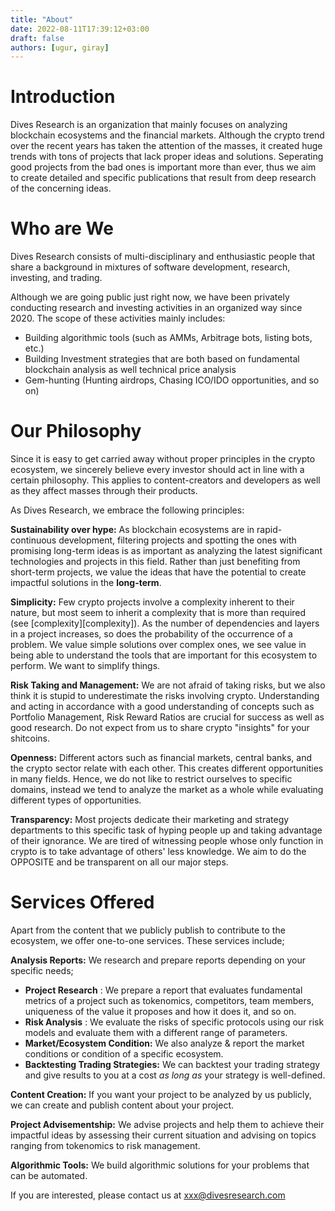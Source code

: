```yaml
---
title: "About"
date: 2022-08-11T17:39:12+03:00
draft: false
authors: [ugur, giray]
---
```


# **Introduction**

Dives Research is an organization that mainly focuses on analyzing blockchain
ecosystems and the financial markets. Although the crypto trend over the recent
years has taken the attention of the masses, it created huge trends with tons
of projects that lack proper ideas and solutions. Seperating good projects from
the bad ones is important more than ever, thus we aim to create detailed and
specific publications that result from deep research of the concerning ideas.

# **Who are We**

Dives Research consists of multi-disciplinary and enthusiastic people that share
a background in mixtures of software development, research, investing, and
trading.

Although we are going public just right now, we have been privately conducting
research and investing activities in an organized way since 2020. The scope of
these activities mainly includes:

- Building algorithmic tools (such as AMMs, Arbitrage bots, listing bots, etc.)
- Building Investment strategies that are both based on fundamental blockchain
  analysis as well technical price analysis
- Gem-hunting (Hunting airdrops, Chasing ICO/IDO opportunities, and so on)

# **Our Philosophy**
Since it is easy to get carried away without proper principles in the crypto
ecosystem, we sincerely believe every investor should act in line with a
certain philosophy. This applies to content-creators and developers as well as
they affect masses through their products. 

As Dives Research, we embrace the following principles:

**Sustainability over hype:** As blockchain ecosystems are in rapid-continuous
development, filtering projects and spotting the ones with promising long-term
ideas is as important as analyzing the latest significant technologies and
projects in this field. Rather than just benefiting from short-term projects, we
value the ideas that have the potential to create impactful solutions in the
**long-term**.

**Simplicity:** Few crypto projects involve a complexity inherent to
their nature, but most seem to inherit a complexity that is more than
required (see [complexity][complexity]). As the number of dependencies 
and layers in a project increases, so does the probability of the 
occurrence of a problem. We value simple solutions over complex ones, we 
see value in being able to understand the tools that are important for 
this ecosystem to perform. We want to simplify things.

**Risk Taking and Management:** We are not afraid of taking risks, but we also
think it is stupid to underestimate the risks involving crypto. Understanding
and acting in accordance with a good understanding of concepts such as Portfolio
Management, Risk Reward Ratios are crucial for success as well as good 
research. Do not expect from us to share crypto "insights" for your 
shitcoins.

**Openness:** Different actors such as financial markets, central banks, and the
crypto sector relate with each other. This creates different 
opportunities in many fields. Hence, we do not like to restrict 
ourselves to specific domains, instead we tend to analyze the market as 
a whole while evaluating different types of opportunities.

**Transparency:** Most projects dedicate their marketing and strategy
departments to this specific task of hyping people up and taking advantage of
their ignorance. We are tired of witnessing people whose only function in crypto
is to take advantage of others' less knowledge. We aim to do the OPPOSITE and be
transparent on all our major steps.

# **Services Offered**

Apart from the content that we publicly publish to contribute to the ecosystem,
we offer one-to-one services. These services include;

**Analysis Reports:** We research and prepare reports depending on your specific
needs;

- **Project Research** : We prepare a report that evaluates fundamental metrics
  of a project such as tokenomics, competitors, team members, uniqueness of the
  value it proposes and how it does it, and so on.
- **Risk Analysis** : We evaluate the risks of specific protocols using our
risk models and evaluate them with a different range of parameters.
- **Market/Ecosystem Condition:** We also analyze & report the market
  conditions or condition of a specific ecosystem.
- **Backtesting Trading Strategies:** We can backtest your trading
strategy and give results to you at a cost _as long as_ your strategy is
well-defined.

**Content Creation:** If you want your project to be analyzed by us
publicly, we can create and publish content about your project.

**Project Advisementship:** We advise projects and help them to achieve
their impactful ideas by assessing their current situation and advising
on topics ranging from tokenomics to risk management.

**Algorithmic Tools:** We build algorithmic solutions for your problems
that can be automated.
        
If you are interested, please contact us at xxx@divesresearch.com

